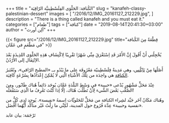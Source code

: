 +++
title = "الكُنافة: الحَلْوَى الفِلَسْطِينيَّة الرّاقِيَة"
slug = "kanafeh-classy-palestinian-dessert"
images = [
  "/2016/12/IMG_20161127_212229.jpg",
]
description = "There is a thing called kanafeh and you must eat it."
categories = ["طعام"]
tags = ["كنافة"]
date = "2019-08-14T20:41:30+03:00"
author = "ألِن أورث"
+++

{{< figure src="/2016/12/IMG_20161127_212229.jpg" title="قِطْعَةٌ مِنَ الكُنافة في مَطْعَمٍ في عَمَّان" >}}

يُخْجِلُني أَنْ أَقُولَ إِنَّ الأَمْرَ قَدِ اِسْتَغْرَقَ مِنِّي شَهْرًا تَقْرِيبًا لِاكْتِشَافِ هَذِهِ الحَلْوَى اللذِيذَة بَعْدَ الاِنْتِقَال إلى الأُرْدُنّ.

أَصْلُها مِنْ [نَابْلُس](https://ar.wikipedia.org/wiki/%D9%86%D8%A7%D8%A8%D9%84%D8%B3)، وهي مَدِينةٌ فِلَسْطِينيّة مَعْرُوفَة على ما يَبْدُو بــ «المطبخ الرّاقي»، وتُعْتَبرُ [الكنافة](https://ar.wikipedia.org/wiki/%D9%83%D9%86%D8%A7%D9%81%D8%A9) هي واحِدَة من تِلْكَ الأَشْيَاءِ الَّتِي لا يُمْكِنُ إِعْدَادُها بِسُرْعَةٍ كَافِيَة.

عِنْدَ مَحَلٍّ مَشْهُورٍ يُدْعى «حبيبة» في وَسْطِ البَلْدَةِ عَمَّان يُوجَد دَائِماً هُناك طَابُور، ومِنَ الصَّعْبِ بَعْضَ الشَّيء لِأَنْ تَطْلُبَ هُنَاك، إلّا إذا كُنْتَ تَعْرِفُ ما الّذِي سَتَفْعَلُه!

<!--more-->

وهُناك مَكَانٌ آخَر جَيِّد لشِراء الكنافة من مَحَلٍّ للحَلويَّات اِسمهُ «نفيسة». يُوجد لدى كُلٌّ من «نفسية وحبيبة» عِدَّة فُرُوع حول المدينة، لَكِنِّي ما زِلْتُ غَيْر متأكِّد أَيُّهُما أَفْضَل.

تَرْجَمَة: بيان عابد
